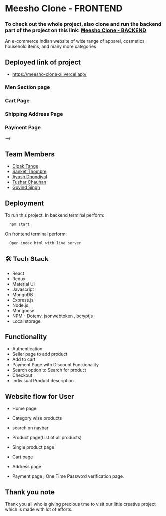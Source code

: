 
# Meesho Clone - FRONTEND 

###  To check out the whole project, also clone and run the backend part of the project on this link: [Meesho Clone - BACKEND](https://github.com/deep1296/Meesho_Backend)


An e-commerce Indian website of wide range of apparel, cosmetics, household items, and many more categories


## Deployed link of project
- https://meesho-clone-xi.vercel.app/

<!-- ### Home page
<img src= "https://drive.google.com/file/d/1A9Tpj7zSKRnyYEQDlp-pmihn3KY45pXi/view?usp=sharing">

### Women Section page
<!-- ![Gymshark-webite](https://github.com/Aniket-Pilankar/Gymshark_FRONTEND_Unit4/blob/main/Gymshark%20images/2.jpg) -->

### Men Section page
<!-- ![Gymshark-webite](https://github.com/Aniket-Pilankar/Gymshark_FRONTEND_Unit4/blob/main/Gymshark%20images/3.jpg) -->

### Cart Page
<!-- ![Gymshark-webite](https://github.com/Aniket-Pilankar/Gymshark_FRONTEND_Unit4/blob/main/Gymshark%20images/4.jpg) -->

### Shipping Address Page
<!-- ![Gymshark-webite](https://github.com/Aniket-Pilankar/Gymshark_FRONTEND_Unit4/blob/main/Gymshark%20images/5.jpg) -->

### Payment Page
<!-- ![Gymshark-webite](https://github.com/Aniket-Pilankar/Gymshark_FRONTEND_Unit4/blob/main/Gymshark%20images/6.jpg) --> -->


## Team Members

<ul>
  <li><a href="http://github.com/deep1296">Dipak Tange</a></li>
  <li><a href="https://github.com/SanketThombre">Sanket Thombre</a></li>
  <li><a href="https://github.com/ayush536">Ayush Dhondiyal</a></li>
  <li><a href="https://github.com/Tushar-chauhan198">Tushar Chauhan</a></li>
  <li><a href="https://github.com/govind-01">Govind Singh</a></li>
 
</ul>


## Deployment

To run this project. In backend terminal perform:

```bash
  npm start
```

On frontend terminal perform:

```bash
  Open index.html with live server
```



## 🛠 Tech Stack

- React
- Redux
- Material UI
- Javascript
- MongoDB
- Express.js
- Node.js
- Mongoose
- NPM - Dotenv, jsonwebtoken , bcryptjs 
- Local storage

## Functionality

- Authentication
- Seller page to add product
- Add to cart
- Payment Page with Discount Functionality
- Search option to Search for product
- Checkout
- Indivisual Product description

## Website flow for User

- Home page

- Category wise products

- search on navbar

- Product page(List of all products)

- Single product page

- Cart page

- Address page

- Payment page , One Time Password verification page.


## Thank you note
Thank you all who is giving precious time to visit our little creative project which is made with lot of efforts.
